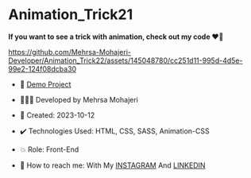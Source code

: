# Animation_Trick21

**If you want to see a trick with animation, check out my code ♥️👀**  

https://github.com/Mehrsa-Mohajeri-Developer/Animation_Trick22/assets/145048780/cc251d11-995d-4d5e-99e2-124f08dcba30
       
- 🔗 [Demo Project](https://mehrsa-mohajeri-developer.github.io/Animation_Trick21/) 
   
- 👩🏻‍💻 Developed by Mehrsa Mohajeri  

- 📆 Created: 2023-10-12

- ✔️ Technologies Used: HTML, CSS, SASS, Animation-CSS

- 💥 Role: Front-End

- 📲 How to reach me: With My [INSTAGRAM](https://www.instagram.com/mehrsa_mohajeri_developer) And [LINKEDIN](https://www.linkedin.com/in/mehrsa-mohajeri-developer)
